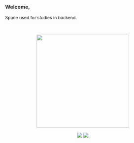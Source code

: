 ### Welcome,
Space used for studies in backend.
<br>
##

<br>

<div dir="auto" align = "center">
    <a href="https://github.com/PedroTDrehmer ">
  <img src="https://camo.githubusercontent.com/d303f39e70b0cb51c7ce049fab232b6a6694253237a70d9e2fa2ddbca279ccab/68747470733a2f2f6769746875622d726561646d652d73746174732e76657263656c2e6170702f6170692f746f702d6c616e67732f3f757365726e616d653d6c7563617372616d6f73646576266c61796f75743d636f6d70616374266c616e67735f636f756e743d37267468656d653d64726163756c61" data-canonical-src="https://github-readme-stats.vercel.app/api/top-langs/?username=PedroTDrehmer;layout=compact&amp;langs_count=7;theme=dracula" style="max-width: 100%;" height="300em">
  </a>
</div>

<br>

<div align = "center">
  <a href="https://www.linkedin.com/in/pedrodrehmer/"><img src="https://img.shields.io/badge/LinkedIn-0077B5?style=for-the-badge&logo=linkedin&logoColor=white" target="_blank"></a>
  <a href = "mailto:pedrodrehmer@outlook.com"><img src="https://img.shields.io/badge/Microsoft_Outlook-0078D4?style=for-the-badge&logo=microsoft-outlook&logoColor=white" target="_blank"></a>
</div>
